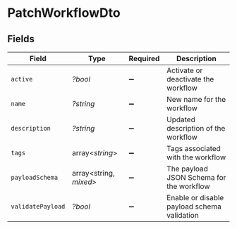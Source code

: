 # PatchWorkflowDto


## Fields

| Field                                       | Type                                        | Required                                    | Description                                 |
| ------------------------------------------- | ------------------------------------------- | ------------------------------------------- | ------------------------------------------- |
| `active`                                    | *?bool*                                     | :heavy_minus_sign:                          | Activate or deactivate the workflow         |
| `name`                                      | *?string*                                   | :heavy_minus_sign:                          | New name for the workflow                   |
| `description`                               | *?string*                                   | :heavy_minus_sign:                          | Updated description of the workflow         |
| `tags`                                      | array<*string*>                             | :heavy_minus_sign:                          | Tags associated with the workflow           |
| `payloadSchema`                             | array<string, *mixed*>                      | :heavy_minus_sign:                          | The payload JSON Schema for the workflow    |
| `validatePayload`                           | *?bool*                                     | :heavy_minus_sign:                          | Enable or disable payload schema validation |